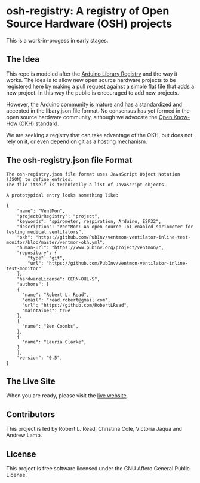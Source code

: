 # osh-registry: A registry of Open Source Hardware (OSH) projects


This is a work-in-progess in early stages.

## The Idea

This repo is modeled after the [Arduino Library Registry](https://github.com/arduino/library-registry)
and the way it works. The idea is to allow new open source hardware projects to be registered
here by making a pull request against a simple flat file that adds a new project.
In this way the public is encouraged to add new projects.

However, the Arduino community is mature and has a standardized and accepted in the libary.json
file format. No consensus has yet formed in the open source hardware community, although
we advocate the [Open Know-How (OKH)](https://standards.internetofproduction.org/pub/okh/release/1)
standard.

We are seeking a registry that can take advantage of the OKH, but does not rely on it,
or even depend on git as a hosting mechanism.

## The osh-registry.json file Format

    The osh-registry.json file format uses JavaScript Object Notation (JSON) to define entries.
    The file itself is technically a list of JavaScript objects.

    A prototypical entry looks something like:

```
{
    "name": "VentMon",
    "projectOrRegistry": "project",
    "keywords": "spirometer, respiration, Arduino, ESP32",
    "description": "VentMon: An open source IoT-enabled spriometer for testing medical ventilators",
    "okh": "https://github.com/PubInv/ventmon-ventilator-inline-test-monitor/blob/master/ventmon-okh.yml",
    "human-url": "https://www.pubinv.org/project/ventmon/",
    "repository": {
        "type": "git",
        "url": "https://github.com/PubInv/ventmon-ventilator-inline-test-monitor"
    },
    "hardwareLicense": CERN-OHL-S",
    "authors": [
    {
      "name": "Robert L. Read",
      "email": "read.robert@gmail.com",
      "url": "https://github.com/RobertLRead",
      "maintainer": true
    },
    {
      "name": "Ben Coombs",
    },
    {
      "name": "Lauria Clarke",
    }
    ],
    "version": "0.5",
}
```

## The Live Site
When you are ready, please visit the [live website](https://pubinv.github.io/osh-registry/).

## Contributors

This project is led by Robert L. Read, Christina Cole, Victoria Jaqua and Andrew Lamb.

## License

This project is free software licensed under the GNU Affero General Public License.
